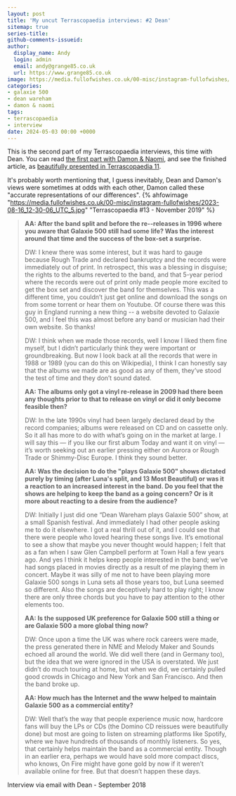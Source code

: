 ```yaml
---
layout: post
title: 'My uncut Terrascopaedia interviews: #2 Dean'
sitemap: true
series-title:
github-comments-issueid:
author:
  display_name: Andy
  login: admin
  email: andy@grange85.co.uk
  url: https://www.grange85.co.uk
image: https://media.fullofwishes.co.uk/00-misc/instagram-fullofwishes/2023-08-16_12-30-06_UTC_5.jpg
categories:
- galaxie 500
- dean wareham
- damon & naomi
tags:
- terrascopaedia
- interview
date: 2024-05-03 00:00 +0000
---
```

This is the second part of my Terrascopaedia interviews, this time with Dean. You can read [the first part with Damon & Naomi](/2024/05/01/my-uncut-terrascopaedia-interviews-1-damon-and-naomi/), and see the finished article, as [beautifully presented in Terrascopaedia 11](https://media.fullofwishes.co.uk/01-galaxie_500/docs/galaxie-500-terrascopaedia-13.pdf).


It's probably worth mentioning that, I guess inevitably, Dean and Damon's views were sometimes at odds with each other, Damon called these "accurate representations of our differences".
{% ahfowimage "https://media.fullofwishes.co.uk/00-misc/instagram-fullofwishes/2023-08-16_12-30-06_UTC_5.jpg" "Terrascopaedia #13 - November 2019" %}

<blockquote>
<p>
<strong>
AA: After the band split and before the re--releases in 1996 where you aware that Galaxie 500 still had some life? Was the interest around that time and the success of the box-set a surprise.
</strong>
</p>


<p>
DW: I knew there was some interest, but it was hard to gauge because Rough Trade and declared bankruptcy and the records were immediately out of print. In retrospect, this was a blessing in disguise; the rights to the albums reverted to the band, and that 5-year period where the records were out of print only made people more excited to get the box set and discover the band for themselves. This was a different time, you couldn’t just get online and download the songs on from some torrent or hear them on Youtube. Of course there was this guy in England running a new thing -- a website devoted to Galaxie 500, and I feel this was almost before any band or musician had their own website. So thanks! 
</p>

<p>
DW: I think when we made those records, well I know I liked them fine myself, but I didn’t particularly think they were important or groundbreaking. But now I look back at all the records that were in 1988 or 1989 (you can do this on Wikipedia), I think I can honestly say that the albums we made are as good as any of them, they’ve stood the test of time and they don’t sound dated.
</p>


<p>
<strong>
AA: The albums only got a vinyl re-release in 2009 had there been any thoughts prior to that to release on vinyl or did it only become feasible then?
</strong>
</p>

<p>
DW: In the late 1990s vinyl had been largely declared dead by the record companies; albums were released on CD and on cassette only. So it all has more to do with what’s going on in the market at large. I will say this — if you like our first album Today and want it on vinyl — it’s worth seeking out an earlier pressing either on Aurora or Rough Trade or Shimmy-Disc Europe. I think they sound better.
</p>

<p>
<strong>
AA: Was the decision to do the "plays Galaxie 500" shows dictated purely by timing (after Luna's split, and 13 Most Beautiful) or was it a reaction to an increased interest in the band. Do you feel that the shows are helping to keep the band as a going concern? Or is it more about reacting to a desire from the audience?
</strong>
</p>

<p>
DW: Initially I just did one “Dean Wareham plays Galaxie 500” show, at a small Spanish festival. And immediately I had other people asking me to do it elsewhere. I got a real thrill out of it, and I could see that there were people who loved hearing these songs live. It’s emotional to see a show that maybe you never thought would happen; I felt that as a fan when I saw Glen Campbell perform at Town Hall a few years ago. And yes I think it helps keep people interested in the band; we’ve had songs placed in movies directly as a result of me playing them in concert. Maybe it was silly of me not to have been playing more Galaxie 500 songs in Luna sets all those years too, but Luna seemed so different. Also the songs are deceptively hard to play right; I know there are only three chords but you have to pay attention to the other elements too.
</p>



<p>
<strong>
AA: Is the supposed UK preference for Galaxie 500 still a thing or are Galaxie 500 a more global thing now?
</strong>
</p>

<p>
DW: Once upon a time the UK was where rock careers were made, the press generated there in NME and Melody Maker and Sounds echoed all around the world. We did well there (and in Germany too), but the idea that we were ignored in the USA is overstated. We just didn’t do much touring at home, but when we did, we certainly pulled good crowds in Chicago and New York and San Francisco. And then the band broke up.
</p>


<p>
<strong>
AA: How much has the Internet and the www helped to maintain Galaxie 500 as a commercial entity?
</strong>
</p>

<p>
DW: Well that’s the way that people experience music now, hardcore fans will buy the LPs or CDs (the Domino CD reissues were beautifully done) but most are going to listen on streaming platforms like Spotify, where we have hundreds of thousands of monthly listeners. So yes, that certainly helps maintain the band as a commercial entity. Though in an earlier era, perhaps we would have sold more compact discs, who knows, On Fire might have gone gold by now if it weren’t available online for free. But that doesn’t happen these days.
</p>
</blockquote>
<p class="caption">Interview via email with Dean - September 2018</p>
